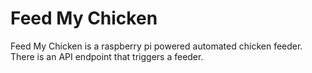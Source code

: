 # Feed My Chicken
Feed My Chicken is a raspberry pi powered automated chicken feeder. There is an API endpoint that triggers a feeder.